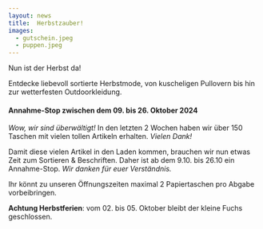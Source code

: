 ```yaml
---
layout: news
title:  Herbstzauber!
images:
  - gutschein.jpeg
  - puppen.jpeg
---
```


Nun ist der Herbst da!

Entdecke liebevoll sortierte Herbstmode, von kuscheligen Pullovern bis hin zur wetterfesten Outdoorkleidung.


#### Annahme-Stop zwischen dem 09. bis 26. Oktober 2024

*Wow, wir sind überwältigt!* In den letzten 2 Wochen haben wir über 150 Taschen mit vielen tollen Artikeln erhalten. *Vielen Dank!*

Damit diese vielen Artikel in den Laden kommen, brauchen wir nun etwas Zeit zum Sortieren & Beschriften.
Daher ist ab dem 9.10. bis 26.10 ein Annahme-Stop. *Wir danken für euer Verständnis.*

Ihr könnt zu unseren Öffnungszeiten maximal 2 Papiertaschen pro Abgabe vorbeibringen.

**Achtung Herbstferien**: vom 02. bis 05. Oktober bleibt der kleine Fuchs geschlossen.



